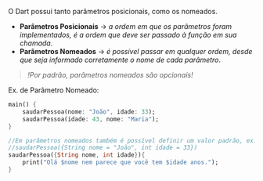 O Dart possui tanto parâmetros posicionais, como os nomeados.

- __Parâmetros Posicionais__ -> _a ordem em que os parâmetros foram implementados, é a ordem que deve ser passado à função em sua chamada_.
- __Parâmetros Nomeados__ -> _é possível passar em qualquer ordem, desde que seja informado corretamente o nome de cada parâmetro_.

>_!Por padrão, parâmetros nomeados são opcionais!_

Ex. de Parâmetro Nomeado:
```dart
main() {
	saudarPessoa(nome: "João", idade: 33);	
	saudarPessoa(idade: 43, nome: "Maria");	
}

//Em parâmetros nomeados também é possível definir um valor padrão, ex.:
//saudarPessoa({String nome = "João", int idade = 33})
saudarPessoa({String nome, int idade}){
	print("Olá $nome nem parece que você tem $idade anos.");
}
```

